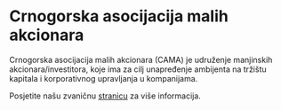 # Crnogorska asocijacija malih akcionara

Crnogorska asocijacija malih akcionara (CAMA) je udruženje manjinskih akcionara/investitora, koje ima za cilj unapređenje ambijenta na tržištu kapitala i korporativnog upravljanja u kompanijama.

Posjetite našu zvaničnu [stranicu](https://www.akcionari.me) za više informacija.